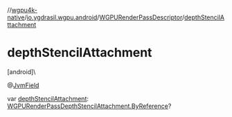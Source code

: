 //[wgpu4k-native](../../../index.md)/[io.ygdrasil.wgpu.android](../index.md)/[WGPURenderPassDescriptor](index.md)/[depthStencilAttachment](depth-stencil-attachment.md)

# depthStencilAttachment

[android]\

@[JvmField](https://kotlinlang.org/api/core/kotlin-stdlib/kotlin.jvm/-jvm-field/index.html)

var [depthStencilAttachment](depth-stencil-attachment.md): [WGPURenderPassDepthStencilAttachment.ByReference](../-w-g-p-u-render-pass-depth-stencil-attachment/-by-reference/index.md)?